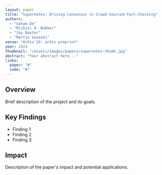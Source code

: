 ```yaml
---
layout: paper
title: "Supernotes: Driving Consensus in Crowd-Sourced Fact-Checking"
authors: 
  - "Soham De"
  - "Michiel A. Bakker"
  - "Jay Baxter"
  - "Martin Saveski"
venue: "ArXiv'24: arXiv preprint"
year: 2024
thumbnail: "/assets/images/papers/supernotes-thumb.jpg"
abstract: "Your abstract here..."
links:
  paper: "#"
  code: "#"
---
```


## Overview

Brief description of the project and its goals.

## Key Findings

- Finding 1
- Finding 2
- Finding 3

## Impact

Description of the paper's impact and potential applications. 